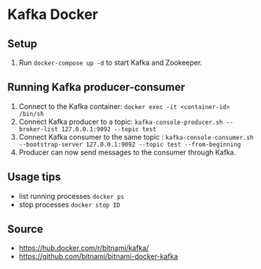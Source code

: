# Kafka Docker

## Setup
1. Run `docker-compose up -d` to start Kafka and Zookeeper.

## Running Kafka producer-consumer
1. Connect to the Kafka container:
   `docker exec -it <container-id> /bin/sh`
2. Connect Kafka producer to a topic:
    `kafka-console-producer.sh --broker-list 127.0.0.1:9092 --topic test`
3. Connect Kafka consumer to the same topic :
    `kafka-console-consumer.sh --bootstrap-server 127.0.0.1:9092 --topic test --from-beginning`
4. Producer can now send messages to the consumer through Kafka.


## Usage tips
- list running processes `docker ps`
- stop processes `docker stop ID`

## Source
- https://hub.docker.com/r/bitnami/kafka/
- https://github.com/bitnami/bitnami-docker-kafka
